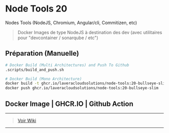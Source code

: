 # Node Tools 20

Nodes Tools (NodeJS, Chromium, Angular/cli, Commitizen, etc)

> Docker Images de type NodeJS à destination des dev (avec utilitaires pour "devcontainer / sonarqube / etc")

## Préparation (Manuelle)

```bash
# Docker Build (Multi Architectures) and Push To Github
.scripts/build_and_push.sh

# Docker Build (Mono Architecture)
docker build -t ghcr.io/laveracloudsolutions/node-tools:20-bullseye-slim .
docker push ghcr.io/laveracloudsolutions/node-tools:20-bullseye-slim
```

## Docker Image | GHCR.IO | Github Action
___
> [Voir Wiki](https://dev.azure.com/petrolavera/ArchitectureApplicative/_wiki/wikis/Architecture%20applicative/340/Images-Docker-(-GitHub))
___